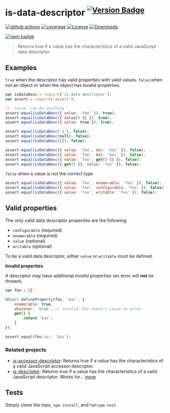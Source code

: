 # is-data-descriptor <sup>[![Version Badge][npm-version-svg]][package-url]</sup>

[![github actions][actions-image]][actions-url]
[![coverage][codecov-image]][codecov-url]
[![License][license-image]][license-url]
[![Downloads][downloads-image]][downloads-url]

[![npm badge][npm-badge-png]][package-url]

> Returns true if a value has the characteristics of a valid JavaScript data descriptor.

## Examples

`true` when the descriptor has valid properties with valid values.
`false` when not an object or when the object has invalid properties.

```js
var isDataDesc = require('is-data-descriptor');
var assert = require('assert');

// `value` can be anything
assert.equal(isDataDesc({ value: 'foo' }), true);
assert.equal(isDataDesc({ value() {} }), true);
assert.equal(isDataDesc({ value: true }), true);

assert.equal(isDataDesc('a'), false);
assert.equal(isDataDesc(null), false);
assert.equal(isDataDesc([]), false);

assert.equal(isDataDesc({ value: 'foo', bar: 'baz' }), false);
assert.equal(isDataDesc({ value: 'foo', bar: 'baz' }), false);
assert.equal(isDataDesc({ value: 'foo', get() {} }), false);
assert.equal(isDataDesc({ get() {}, value: 'foo' }), false);
```

`false` when a value is not the correct type

```js
assert.equal(isDataDesc({ value: 'foo', enumerable: 'foo' }), false);
assert.equal(isDataDesc({ value: 'foo', configurable: 'foo' }), false);
assert.equal(isDataDesc({ value: 'foo', writable: 'foo' }), false);
```

## Valid properties

The only valid data descriptor properties are the following:

* `configurable` (required)
* `enumerable` (required)
* `value` (optional)
* `writable` (optional)

To be a valid data descriptor, either `value` or `writable` must be defined.

**Invalid properties**

A descriptor may have additional _invalid_ properties (an error will **not** be thrown).

```js
var foo = {};

Object.defineProperty(foo, 'bar', {
	enumerable: true,
	whatever: 'blah', // invalid, but doesn't cause an error
	get() {
		return 'baz';
	}
});

assert.equal(foo.bar, 'baz');
```

### Related projects

* [is-accessor-descriptor](https://npmjs.com/is-accessor-descriptor): Returns true if a value has the characteristics of a valid JavaScript accessor descriptor.
* [is-descriptor](https://npmjs.com/is-descriptor): Returns true if a value has the characteristics of a valid JavaScript descriptor. Works for… [more](https://npmjs.com/is-descriptor)

## Tests

Simply clone the repo, `npm install`, and run `npm test`

[package-url]: https://npmjs.org/package/is-data-descriptor
[npm-version-svg]: https://versionbadg.es/inspect-js/is-data-descriptor.svg
[deps-svg]: https://david-dm.org/inspect-js/is-data-descriptor.svg
[deps-url]: https://david-dm.org/inspect-js/is-data-descriptor
[dev-deps-svg]: https://david-dm.org/inspect-js/is-data-descriptor/dev-status.svg
[dev-deps-url]: https://david-dm.org/inspect-js/is-data-descriptor#info=devDependencies
[npm-badge-png]: https://nodei.co/npm/is-data-descriptor.png?downloads=true&stars=true
[license-image]: https://img.shields.io/npm/l/is-data-descriptor.svg
[license-url]: LICENSE
[downloads-image]: https://img.shields.io/npm/dm/is-data-descriptor.svg
[downloads-url]: https://npm-stat.com/charts.html?package=is-data-descriptor
[codecov-image]: https://codecov.io/gh/inspect-js/is-data-descriptor/branch/main/graphs/badge.svg
[codecov-url]: https://app.codecov.io/gh/inspect-js/is-data-descriptor/
[actions-image]: https://img.shields.io/endpoint?url=https://github-actions-badge-u3jn4tfpocch.runkit.sh/inspect-js/is-data-descriptor
[actions-url]: https://github.com/inspect-js/is-data-descriptor/actions
